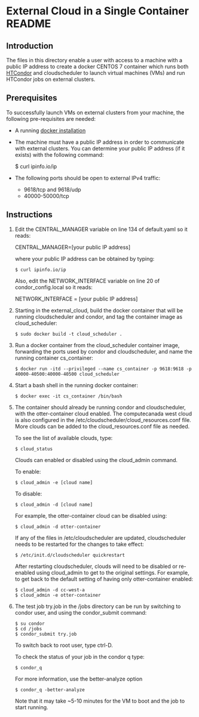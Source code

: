 # External Cloud in a Single Container README

## Introduction

The files in this directory enable a user with access to a machine with a public IP address to create a docker CENTOS 7 container which runs both [HTCondor](https://research.cs.wisc.edu/htcondor/description.html) and cloudscheduler to launch virtual machines (VMs) and run HTCondor jobs on external clusters. 

## Prerequisites

To successfully launch VMs on external clusters from your machine, the following pre-requisites are needed:

* A running [docker installation](https://runnable.com/docker/install-docker-on-linux)

* The machine must have a public IP address in order to communicate with external clusters. You can determine your public IP address (if it exists) with the following command:

  $ curl ipinfo.io/ip

* The following ports should be open to external IPv4 traffic:

    * 9618/tcp and 9618/udp
    * 40000-50000/tcp

## Instructions

1. Edit the CENTRAL_MANAGER variable on line 134 of default.yaml so it reads: 

    CENTRAL_MANAGER=[your public IP address]

    where your public IP address can be obtained by typing: 

    ~~~~
    $ curl ipinfo.io/ip
    ~~~~

    Also, edit the NETWORK_INTERFACE variable on line 20 of condor_config.local so it reads:

    NETWORK_INTERFACE = [your public IP address]

2. Starting in the external_cloud, build the docker container that will be running cloudscheduler and condor, and tag the container image as cloud_scheduler:

    ~~~~
    $ sudo docker build -t cloud_scheduler .
    ~~~~
    
3. Run a docker container from the cloud_scheduler container image, forwarding the ports used by condor and cloudscheduler, and name the running container cs_container:

    ~~~~
    $ docker run -itd --privileged --name cs_container -p 9618:9618 -p 40000-40500:40000-40500 cloud_scheduler
    ~~~~

4. Start a bash shell in the running docker container:

    ~~~~
    $ docker exec -it cs_container /bin/bash
    ~~~~

5. The container should already be running condor and cloudscheduler, with the otter-container cloud enabled. The computecanada west cloud is also configured in the /etc/cloudscheduler/cloud_resources.conf file. More clouds can be added to the cloud_resources.conf file as needed. 

    To see the list of available clouds, type:

    ~~~~
    $ cloud_status 
    ~~~~


      Clouds can enabled or disabled using the cloud_admin command.

      To enable:

      ~~~~
      $ cloud_admin -e [cloud name]
      ~~~~

      To disable:

      ~~~~
      $ cloud_admin -d [cloud name]
      ~~~~

      For example, the otter-container cloud can be disabled using:

      ~~~~
      $ cloud_admin -d otter-container
      ~~~~
  
    If any of the files in /etc/cloudscheduler are updated, cloudscheduler needs to be restarted for the changes to take effect:

    ~~~~
    $ /etc/init.d/cloudscheduler quickrestart
    ~~~~

    After restarting cloudscheduler, clouds will need to be disabled or re-enabled using cloud_admin to get to the original settings. For example, to get back to the default setting of having only otter-container enabled:

    ~~~~
    $ cloud_admin -d cc-west-a
    $ cloud_admin -e otter-container
    ~~~~


6. The test job try.job in the /jobs directory can be run by switching to condor user, and using the condor_submit command:

    ~~~~
    $ su condor
    $ cd /jobs
    $ condor_submit try.job
    ~~~~

    To switch back to root user, type ctrl-D.

    To check the status of your job in the condor q type:

    ~~~~
    $ condor_q
    ~~~~

    For more information, use the better-analyze option

    ~~~~
    $ condor_q -better-analyze
    ~~~~

    Note that it may take ~5-10 minutes for the VM to boot and the job to start running.

    

